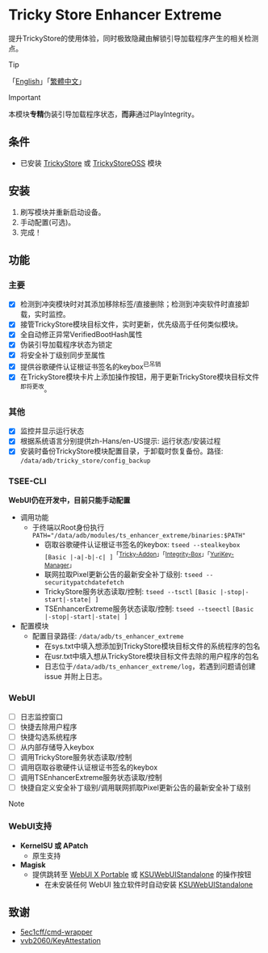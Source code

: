 # Tricky Store Enhancer Extreme
提升TrickyStore的使用体验，同时极致隐藏由解锁引导加载程序产生的相关检测点。

> [!TIP]
> 「[English](README.md)」「[繁體中文](README4zh-Hant.md)」

> [!IMPORTANT]  
> 本模块**专精**伪装引导加载程序状态，**而非**通过PlayIntegrity。

## 条件
- 已安装 [TrickyStore](https://github.com/5ec1cff/TrickyStore) 或 [TrickyStoreOSS](https://github.com/beakthoven/TrickyStoreOSS) 模块

## 安装
1. 刷写模块并重新启动设备。
2. 手动配置(可选)。
3. 完成！

## 功能
### 主要
- [x] 检测到冲突模块时对其添加移除标签/直接删除；检测到冲突软件时直接卸载，实时监控。
- [x] 接管TrickyStore模块目标文件，实时更新，优先级高于任何类似模块。
- [x] 全自动修正异常VerifiedBootHash属性
- [x] 伪装引导加载程序状态为锁定
- [x] 将安全补丁级别同步至属性
- [x] 提供谷歌硬件认证根证书签名的keybox<sup>已吊销</sup>
- [x] 在TrickyStore模块卡片上添加操作按钮，用于更新TrickyStore模块目标文件<sup>即将更改</sup>。

### 其他
- [x] 监控并显示运行状态
- [x] 根据系统语言分别提供zh-Hans/en-US提示: 运行状态/安装过程
- [x] 安装时备份TrickyStore模块配置目录，于卸载时恢复备份。路径: `/data/adb/tricky_store/config_backup`

### TSEE-CLI
**WebUI仍在开发中，目前只能手动配置**
- 调用功能
  - 于终端以Root身份执行`PATH="/data/adb/modules/ts_enhancer_extreme/binaries:$PATH"`
    - 窃取谷歌硬件认证根证书签名的keybox: `tseed --stealkeybox` `[Basic |-a|-b|-c| ]`<sup>「[Tricky-Addon](https://github.com/KOWX712/Tricky-Addon-Update-Target-List)」「[Integrity-Box](https://github.com/MeowDump/Integrity-Box)」「[YuriKey-Manager](https://github.com/YurikeyDev/yurikey)」</sup>
    - 联网拉取Pixel更新公告的最新安全补丁级别: `tseed --securitypatchdatefetch`
    - TrickyStore服务状态读取/控制: `tseed --tsctl` `[Basic |-stop|-start|-state| ]`
    - TSEnhancerExtreme服务状态读取/控制: `tseed --tseectl` `[Basic |-stop|-start|-state| ]`
- 配置模块
  - 配置目录路径: `/data/adb/ts_enhancer_extreme`
    - 在sys.txt中填入想添加到TrickyStore模块目标文件的系统程序的包名
    - 在usr.txt中填入想从TrickyStore模块目标文件去除的用户程序的包名
    - 日志位于`/data/adb/ts_enhancer_extreme/log`，若遇到问题请创建 issue 并附上日志。

### WebUI
- [ ] 日志监控窗口
- [ ] 快捷去除用户程序
- [ ] 快捷勾选系统程序
- [ ] 从内部存储导入keybox
- [ ] 调用TrickyStore服务状态读取/控制
- [ ] 调用窃取谷歌硬件认证根证书签名的keybox
- [ ] 调用TSEnhancerExtreme服务状态读取/控制
- [ ] 快捷自定义安全补丁级别/调用联网抓取Pixel更新公告的最新安全补丁级别

> [!NOTE]
> ### WebUI支持
>   - **KernelSU 或 APatch**
>     - 原生支持
>   - **Magisk**
>     - 提供跳转至 [WebUI X Portable](https://github.com/MMRLApp/WebUI-X-Portable) 或 [KSUWebUIStandalone](https://github.com/5ec1cff/KsuWebUIStandalone) 的操作按钮
>       - 在未安装任何 WebUI 独立软件时自动安装 [KSUWebUIStandalone](https://github.com/5ec1cff/KsuWebUIStandalone)

## 致谢
- [5ec1cff/cmd-wrapper](https://gist.github.com/5ec1cff/4b3a3ef329094e1427e2397cfa2435ff)
- [vvb2060/KeyAttestation](https://github.com/vvb2060/KeyAttestation)